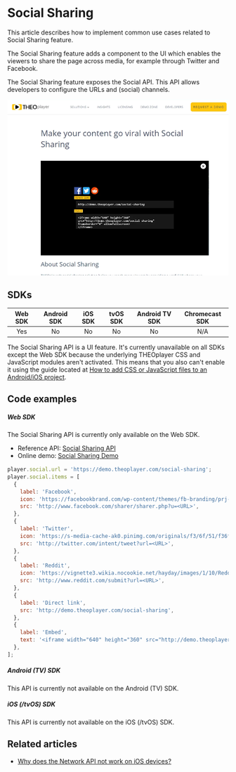 # Social Sharing

This article describes how to implement common use cases related to Social Sharing feature.

The Social Sharing feature adds a component to the UI which enables the viewers to share the page across media, for example through Twitter and Facebook.

The Social Sharing feature exposes the Social API. This API allows developers to configure the URLs and (social) channels.

![Social Sharing](../../../../theoplayer/assets/img/social-sharing.png 'Social Sharing')

## SDKs

| Web SDK | Android SDK | iOS SDK | tvOS SDK | Android TV SDK | Chromecast SDK |
| :-----: | :---------: | :-----: | :------: | :------------: | :------------: |
|   Yes   |     No      |   No    |    No    |       No       |      N/A       |

The Social Sharing API is a UI feature. It's currently unavailable on all SDKs except the Web SDK because the underlying THEOplayer CSS and JavaScript modules aren't activated. This means that you also can't enable it using the guide located at [How to add CSS or JavaScript files to an Android/iOS project](../../../version-v4/faq/01-how-to-add-css-or-javascript-files-to-android-ios.md).

## Code examples

##### Web SDK

The Social Sharing API is currently only available on the Web SDK.

- Reference API: [Social Sharing API](pathname:///theoplayer/v9/api-reference/web/interfaces/SocialSharing.html)
- Online demo: [Social Sharing Demo](https://demo.theoplayer.com/social-sharing)

```js
player.social.url = 'https://demo.theoplayer.com/social-sharing';
player.social.items = [
  {
    label: 'Facebook',
    icon: 'https://facebookbrand.com/wp-content/themes/fb-branding/prj-fb-branding/assets/images/fb-art.png',
    src: 'http://www.facebook.com/sharer/sharer.php?u=<URL>',
  },
  {
    label: 'Twitter',
    icon: 'https://s-media-cache-ak0.pinimg.com/originals/f3/6f/51/f36f511b261596a2debe85d844bb1b87.png',
    src: 'http://twitter.com/intent/tweet?url=<URL>',
  },
  {
    label: 'Reddit',
    icon: 'https://vignette3.wikia.nocookie.net/hayday/images/1/10/Reddit.png/revision/latest?cb=20160713122603',
    src: 'http://www.reddit.com/submit?url=<URL>',
  },
  {
    label: 'Direct link',
    src: 'http://demo.theoplayer.com/social-sharing',
  },
  {
    label: 'Embed',
    text: '<iframe width="640" height="360" src="http://demo.theoplayer.com/social-sharing" frameborder="0" allowfullscreen>\n</iframe>',
  },
];
```

##### Android (TV) SDK

This API is currently not available on the Android (TV) SDK.

##### iOS (/tvOS) SDK

This API is currently not available on the iOS (/tvOS) SDK.

## Related articles

- [Why does the Network API not work on iOS devices?](../../faq/05-why-does-network-api-not-work-on-ios-devices.md)
